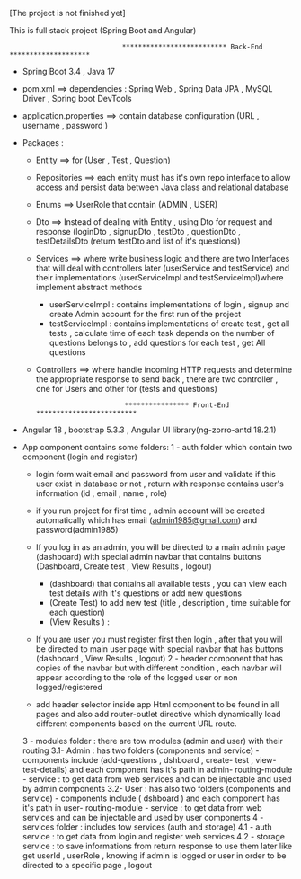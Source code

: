 [The project is not finished yet]

This is full stack project (Spring Boot and Angular)

                                ************************** Back-End ******************** 
- Spring Boot 3.4  , Java 17
- pom.xml ==> dependencies : Spring Web , Spring Data JPA , MySQL Driver , Spring boot DevTools
- application.properties ==> contain database configuration (URL , username , password )
- Packages :
    - Entity ==> for (User , Test , Question)
    - Repositories ==> each entity must has it's own repo interface to allow access and persist data between Java class and relational 
      database
    - Enums ==> UserRole that contain (ADMIN , USER)
    - Dto ==> Instead of dealing with Entity , using Dto for request and response (loginDto , signupDto , testDto , questionDto , 
             testDetailsDto (return testDto and list of it's questions))
    - Services ==> where write business logic and there are two Interfaces that will deal with controllers later (userService and 
              testService) and their implementations (userServiceImpl and testServiceImpl)where implement abstract methods
         * userServiceImpl : contains implementations of login , signup and create Admin account for the first run of the project
         * testServiceImpl : contains implementations of create test , get all tests , calculate time of each task depends on the 
            number of questions belongs to , add questions for each test , get All questions
    
    - Controllers ==> where handle incoming HTTP requests and determine the appropriate response to send back , there are two 
        controller , one for Users and other for (tests and questions)

                                **************** Front-End *************************
- Angular 18 , bootstrap 5.3.3 ,  Angular UI library(ng-zorro-antd 18.2.1)
- App component contains some folders:
  1 - auth folder which contain two component (login and register)
    - login form wait email and password from user and validate if this user exist in database or not , return with response contains 
      user's information (id , email , name , role)
    - if you run project for first time , admin account will be created automatically which has email 
      (admin1985@gmail.com) and password(admin1985)
    - If you log in as an admin, you will be directed to a main admin page (dashboard) with special admin navbar that contains buttons 
      (Dashboard, Create test , View Results , logout)
        -  (dashboard) that contains all available tests , you can view each test details with it's questions or add new questions
        - (Create Test) to add new test (title , description , time suitable for each question)
        - (View Results ) :
      
    - If you are user  you must register first then login , after that you will be directed to main user page with special navbar that 
       has buttons (dashboard , View Results , logout)
  2 - header component that has copies of the navbar but with different condition , each navbar will appear according to the role of 
     the logged user or non logged/registered
     - add header selector inside app Html component to be found in all pages and also add router-outlet directive which dynamically 
      load different components based on the current URL route.

  3 - modules folder : there are tow modules (admin and user) with their routing
      3.1- Admin : has two folders (components and service)
        - components include (add-questions , dshboard , create- test , view-test-details) and each component has it's path in admin- 
          routing-module
        - service : to get data from web services and can be injectable and used by admin components
      3.2- User : has also two folders (components and service)
          - components include ( dshboard ) and each component has it's path in user- 
          routing-module
        - service : to get data from web services and can be injectable and used by user components
  4 - services folder : includes tow services (auth and storage)
      4.1 - auth service : to get data from login and register web services
      4.2 - storage service : to save informations from return response to use them later like get userId , userRole , knowing if 
       admin is logged or user  in order to be directed to a specific page , logout
